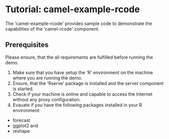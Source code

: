 # Tutorial: camel-example-rcode

The 'camel-example-rcode' provides sample code to demonstrate the capabilities
of the 'camel-rcode' component.

## Prerequisites
Please ensure, that the all requirements are fulfilled before running the demo.

1. Make sure that you have setup the 'R' environment on the machine where you are running the demo.
2. Ensure, that the 'Rserve' package is installed and the server component is started.
3. Check if your machine is online and capable to access the Internet without any proxy configuration.
4. Evauate if you have the following packages installed in your R environment:

* forecast
* ggplot2 and
* reshape
